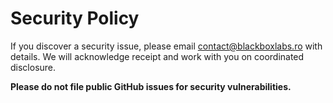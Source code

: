 # Security Policy

If you discover a security issue, please email contact@blackboxlabs.ro with details.
We will acknowledge receipt and work with you on coordinated disclosure.

**Please do not file public GitHub issues for security vulnerabilities.**
